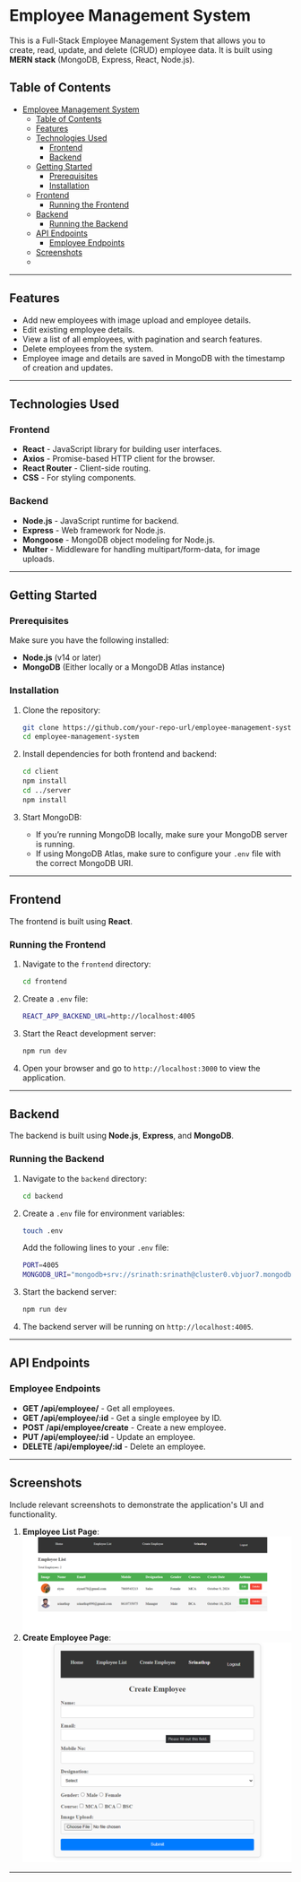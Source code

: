 # Employee Management System

This is a Full-Stack Employee Management System that allows you to create, read, update, and delete (CRUD) employee data. It is built using **MERN stack** (MongoDB, Express, React, Node.js).

## Table of Contents
- [Employee Management System](#employee-management-system)
  - [Table of Contents](#table-of-contents)
  - [Features](#features)
  - [Technologies Used](#technologies-used)
    - [Frontend](#frontend)
    - [Backend](#backend)
  - [Getting Started](#getting-started)
    - [Prerequisites](#prerequisites)
    - [Installation](#installation)
  - [Frontend](#frontend-1)
    - [Running the Frontend](#running-the-frontend)
  - [Backend](#backend-1)
    - [Running the Backend](#running-the-backend)
  - [API Endpoints](#api-endpoints)
    - [Employee Endpoints](#employee-endpoints)
  - [Screenshots](#screenshots)
  - [](#)

---

## Features
- Add new employees with image upload and employee details.
- Edit existing employee details.
- View a list of all employees, with pagination and search features.
- Delete employees from the system.
- Employee image and details are saved in MongoDB with the timestamp of creation and updates.

---

## Technologies Used
### Frontend
- **React** - JavaScript library for building user interfaces.
- **Axios** - Promise-based HTTP client for the browser.
- **React Router** - Client-side routing.
- **CSS** - For styling components.

### Backend
- **Node.js** - JavaScript runtime for backend.
- **Express** - Web framework for Node.js.
- **Mongoose** - MongoDB object modeling for Node.js.
- **Multer** - Middleware for handling multipart/form-data, for image uploads.

---

## Getting Started

### Prerequisites
Make sure you have the following installed:
- **Node.js** (v14 or later)
- **MongoDB** (Either locally or a MongoDB Atlas instance)

### Installation

1. Clone the repository:
   ```bash
   git clone https://github.com/your-repo-url/employee-management-system.git
   cd employee-management-system
   ```

2. Install dependencies for both frontend and backend:
   ```bash
   cd client
   npm install
   cd ../server
   npm install
   ```

3. Start MongoDB:
   - If you’re running MongoDB locally, make sure your MongoDB server is running.
   - If using MongoDB Atlas, make sure to configure your `.env` file with the correct MongoDB URI.

---

## Frontend

The frontend is built using **React**.

### Running the Frontend
1. Navigate to the `frontend` directory:
   ```bash
   cd frontend
   ```

2. Create a `.env` file:
   ```bash
   REACT_APP_BACKEND_URL=http://localhost:4005
   ```

3. Start the React development server:
   ```bash
   npm run dev
   ```

4. Open your browser and go to `http://localhost:3000` to view the application.

---

## Backend

The backend is built using **Node.js**, **Express**, and **MongoDB**.

### Running the Backend
1. Navigate to the `backend` directory:
   ```bash
   cd backend
   ```

2. Create a `.env` file for environment variables:
   ```bash
   touch .env
   ```

   Add the following lines to your `.env` file:
   ```bash
   PORT=4005
   MONGODB_URI="mongodb+srv://srinath:srinath@cluster0.vbjuor7.mongodb.net/Task"
   ```

3. Start the backend server:
   ```bash
   npm run dev
   ```

4. The backend server will be running on `http://localhost:4005`.

---

## API Endpoints

### Employee Endpoints
- **GET /api/employee/** - Get all employees.
- **GET /api/employee/:id** - Get a single employee by ID.
- **POST /api/employee/create** - Create a new employee.
- **PUT /api/employee/:id** - Update an employee.
- **DELETE /api/employee/:id** - Delete an employee.

---

## Screenshots
Include relevant screenshots to demonstrate the application's UI and functionality.

1. **Employee List Page**:
   ![Employee List](image.png)
2. **Create Employee Page**:
   ![Create Employee](image-1.png)
---




